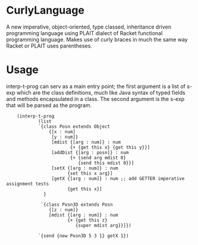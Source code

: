 # CurlyLanguage
A new imperative, object-oriented, type classed, inheritance driven programming language using PLAIT dialect of Racket functional programming language. Makes use of curly braces in much the same way Racket or PLAIT uses parentheses.

# Usage 
interp-t-prog can serv as a main entry point; the first argument is a list of s-exp which are the class definitions, much like Java syntax of typed fields and methods encapsulated in a class. The second argument is the s-exp that will be parsed as the program. 

        (interp-t-prog 
                (list
                `{class Posn extends Object
                    {[x : num]
                     [y : num]}
                     [mdist {[arg : num]} : num
                            {+ {get this x} {get this y}}]
                     [addDist {[arg : posn]} : num
                            {+ {send arg mdist 0}
                               {send this mdist 0}}]
                     [setX {[arg : num]} : num  
                           {set this x arg}]
                     [getX {[arg : num]} : num ;; add GETTER imperative assignment tests 
                           {get this x}]
                  }
         
                 `{class Posn3D extends Posn
                    {[z : num]}
                    [mdist {[arg : num]} : num
                           {+ {get this z} 
                              {super mdist arg}}]})

                `{send {new Posn3D 5 3 1} getX 1})
